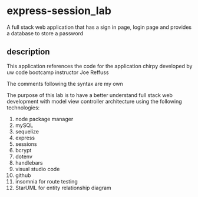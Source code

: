 # express-session_lab
A full stack web application that has a sign in page, login page and provides a database to store a password

## description
This application references the code for the application chirpy developed by uw code bootcamp instructor Joe Reffuss

The comments following the syntax are my own

The purpose of this lab is to have a better understand full stack web development with model view controller architecture using the following technologies:<br>
1. node package manager <br>
3. mySQL<br>
4. sequelize<br>
5. express<br>
6. sessions<br>
7. bcrypt<br>
8. dotenv<br>
9. handlebars<br>
10. visual studio code<br>
11. github<br>
12. insomnia for route testing<br>
13. StarUML for entity relationship diagram<br>